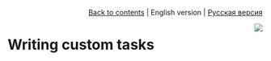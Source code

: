 <p align="right"><a href="README.md">Back to contents</a> | English version | <a href="../ru/custom-tasks.md">Русская версия</a></p>

<img src="https://cloud.githubusercontent.com/assets/7034281/17891484/ccdd4d72-6944-11e6-85e7-626c812e4f1a.png" align="right"/>

# Writing custom tasks
